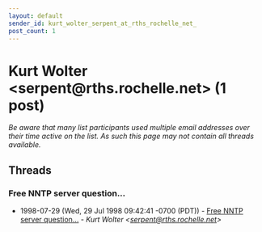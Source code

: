 ```yaml
---
layout: default
sender_id: kurt_wolter_serpent_at_rths_rochelle_net_
post_count: 1
---
```


# Kurt Wolter <serpent<span>@</span>rths.rochelle.net> (1 post)

_Be aware that many list participants used multiple email addresses over their time active on the list. As such this page may not contain all threads available._

## Threads

### Free NNTP server question...
+ 1998-07-29 (Wed, 29 Jul 1998 09:42:41 -0700 (PDT)) - [Free NNTP server question...](/archive/1998/07/fda1e8c9a1cbdced5c177627555d302eef9c0cc05ec1fb9ae25d00369eddda6b) - _Kurt Wolter \<serpent@rths.rochelle.net\>_


